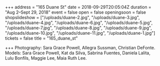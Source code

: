 +++
address = "165 Duane St"
date = 2018-09-29T20:05:04Z
duration = "Aug 2–Sept 29, 2018"
event = false
open = false
openingsoon = false
shopslideshow = ["/uploads/duane-2.jpg", "/uploads/duane-3.jpg", "/uploads/duane-4.jpg", "/uploads/duane-6.jpg", "/uploads/duane-5.jpg", "/uploads/duane-7.jpg", "/uploads/duane-8.jpg", "/uploads/duane-9.jpg", "/uploads/duane-10.jpg", "/uploads/duane-11.jpg", "/uploads/duane-1.jpg"]
tickets = false
title = "165_duane_st"

+++
Photography: Sara Grace Powell, Allegra Sussman, Christian DeFonte. Models: Sara Grace Powell, Kat da Silva, Sabrina Fuentes, Daniela Lalita, Lulu Bonfils, Maggie Lee, Maia Ruth Lee.